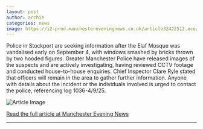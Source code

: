 ```yaml
---
layout: post
author: archie
categories: news
image: https://i2-prod.manchestereveningnews.co.uk/article32422512.ece/ALTERNATES/s1200/0_Elaf-Mosque-attack-Stockport.jpg
---
```

Police in Stockport are seeking information after the Elaf Mosque was vandalised early on September 4, with windows smashed by bricks thrown by two hooded figures. Greater Manchester Police have released images of the suspects and are actively investigating, having reviewed CCTV footage and conducted house-to-house enquiries. Chief Inspector Clare Ryle stated that officers will remain in the area to gather further information. Anyone with details about the incident or the individuals involved is urged to contact the police, referencing log 1036-4/9/25.

![Article Image](https://i2-prod.manchestereveningnews.co.uk/article32422512.ece/ALTERNATES/s1200/0_Elaf-Mosque-attack-Stockport.jpg)

[Read the full article at Manchester Evening News](https://www.manchestereveningnews.co.uk/news/greater-manchester-news/police-issue-appeal-after-stockport-32422637)

---
